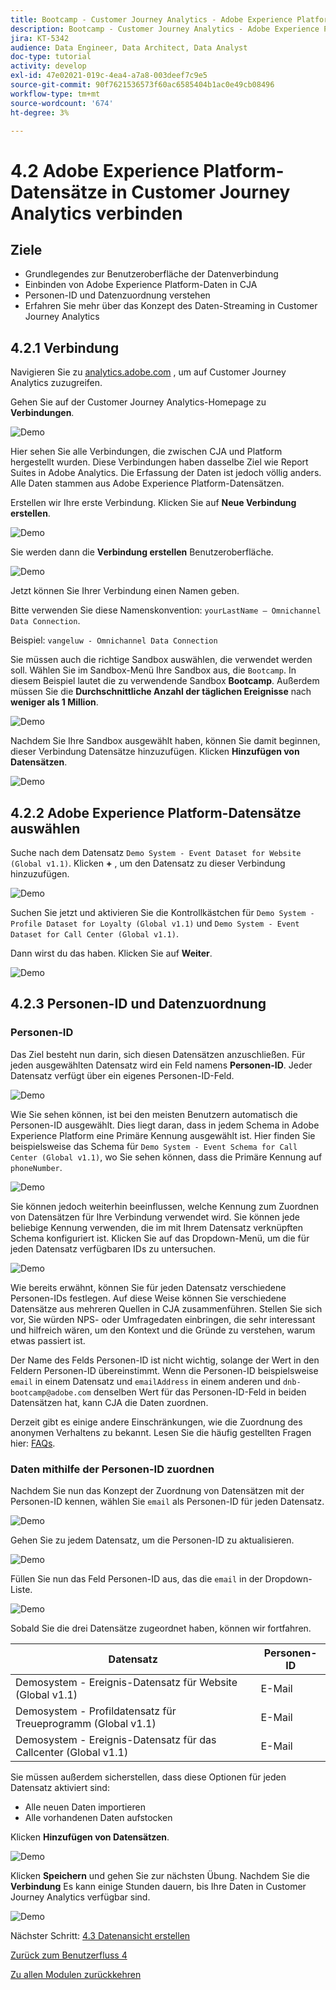 ```yaml
---
title: Bootcamp - Customer Journey Analytics - Adobe Experience Platform-Datensätze in Customer Journey Analytics verbinden
description: Bootcamp - Customer Journey Analytics - Adobe Experience Platform-Datensätze in Customer Journey Analytics verbinden
jira: KT-5342
audience: Data Engineer, Data Architect, Data Analyst
doc-type: tutorial
activity: develop
exl-id: 47e02021-019c-4ea4-a7a8-003deef7c9e5
source-git-commit: 90f7621536573f60ac6585404b1ac0e49cb08496
workflow-type: tm+mt
source-wordcount: '674'
ht-degree: 3%

---
```


# 4.2 Adobe Experience Platform-Datensätze in Customer Journey Analytics verbinden

## Ziele

- Grundlegendes zur Benutzeroberfläche der Datenverbindung
- Einbinden von Adobe Experience Platform-Daten in CJA
- Personen-ID und Datenzuordnung verstehen
- Erfahren Sie mehr über das Konzept des Daten-Streaming in Customer Journey Analytics

## 4.2.1 Verbindung

Navigieren Sie zu [analytics.adobe.com](https://analytics.adobe.com) , um auf Customer Journey Analytics zuzugreifen.

Gehen Sie auf der Customer Journey Analytics-Homepage zu **Verbindungen**.

![Demo](./images/cja2.png)

Hier sehen Sie alle Verbindungen, die zwischen CJA und Platform hergestellt wurden. Diese Verbindungen haben dasselbe Ziel wie Report Suites in Adobe Analytics. Die Erfassung der Daten ist jedoch völlig anders. Alle Daten stammen aus Adobe Experience Platform-Datensätzen.

Erstellen wir Ihre erste Verbindung. Klicken Sie auf **Neue Verbindung erstellen**.

![Demo](./images/cja4.png)

Sie werden dann die **Verbindung erstellen** Benutzeroberfläche.

![Demo](./images/cja5.png)

Jetzt können Sie Ihrer Verbindung einen Namen geben.

Bitte verwenden Sie diese Namenskonvention: `yourLastName – Omnichannel Data Connection`.

Beispiel: `vangeluw - Omnichannel Data Connection`

Sie müssen auch die richtige Sandbox auswählen, die verwendet werden soll. Wählen Sie im Sandbox-Menü Ihre Sandbox aus, die `Bootcamp`. In diesem Beispiel lautet die zu verwendende Sandbox **Bootcamp**. Außerdem müssen Sie die **Durchschnittliche Anzahl der täglichen Ereignisse** nach **weniger als 1 Million**.

![Demo](./images/cjasb.png)

Nachdem Sie Ihre Sandbox ausgewählt haben, können Sie damit beginnen, dieser Verbindung Datensätze hinzuzufügen. Klicken **Hinzufügen von Datensätzen**.

![Demo](./images/cjasb1.png)

## 4.2.2 Adobe Experience Platform-Datensätze auswählen

Suche nach dem Datensatz `Demo System - Event Dataset for Website (Global v1.1)`. Klicken **+** , um den Datensatz zu dieser Verbindung hinzuzufügen.

![Demo](./images/cja7.png)

Suchen Sie jetzt und aktivieren Sie die Kontrollkästchen für `Demo System - Profile Dataset for Loyalty (Global v1.1)` und `Demo System - Event Dataset for Call Center (Global v1.1)`.

Dann wirst du das haben. Klicken Sie auf **Weiter**.

![Demo](./images/cja9.png)

## 4.2.3 Personen-ID und Datenzuordnung

### Personen-ID

Das Ziel besteht nun darin, sich diesen Datensätzen anzuschließen. Für jeden ausgewählten Datensatz wird ein Feld namens **Personen-ID**. Jeder Datensatz verfügt über ein eigenes Personen-ID-Feld.

![Demo](./images/cja11.png)

Wie Sie sehen können, ist bei den meisten Benutzern automatisch die Personen-ID ausgewählt. Dies liegt daran, dass in jedem Schema in Adobe Experience Platform eine Primäre Kennung ausgewählt ist. Hier finden Sie beispielsweise das Schema für `Demo System - Event Schema for Call Center (Global v1.1)`, wo Sie sehen können, dass die Primäre Kennung auf `phoneNumber`.

![Demo](./images/cja13.png)

Sie können jedoch weiterhin beeinflussen, welche Kennung zum Zuordnen von Datensätzen für Ihre Verbindung verwendet wird. Sie können jede beliebige Kennung verwenden, die im mit Ihrem Datensatz verknüpften Schema konfiguriert ist. Klicken Sie auf das Dropdown-Menü, um die für jeden Datensatz verfügbaren IDs zu untersuchen.

![Demo](./images/cja14.png)

Wie bereits erwähnt, können Sie für jeden Datensatz verschiedene Personen-IDs festlegen. Auf diese Weise können Sie verschiedene Datensätze aus mehreren Quellen in CJA zusammenführen. Stellen Sie sich vor, Sie würden NPS- oder Umfragedaten einbringen, die sehr interessant und hilfreich wären, um den Kontext und die Gründe zu verstehen, warum etwas passiert ist.

Der Name des Felds Personen-ID ist nicht wichtig, solange der Wert in den Feldern Personen-ID übereinstimmt. Wenn die Personen-ID beispielsweise `email` in einem Datensatz und `emailAddress` in einem anderen und `dnb-bootcamp@adobe.com` denselben Wert für das Personen-ID-Feld in beiden Datensätzen hat, kann CJA die Daten zuordnen.

Derzeit gibt es einige andere Einschränkungen, wie die Zuordnung des anonymen Verhaltens zu bekannt. Lesen Sie die häufig gestellten Fragen hier: [FAQs](https://experienceleague.adobe.com/docs/analytics-platform/using/cja-overview/cja-faq.html?lang=de).

### Daten mithilfe der Personen-ID zuordnen

Nachdem Sie nun das Konzept der Zuordnung von Datensätzen mit der Personen-ID kennen, wählen Sie `email` als Personen-ID für jeden Datensatz.

![Demo](./images/cja15.png)

Gehen Sie zu jedem Datensatz, um die Personen-ID zu aktualisieren.

![Demo](./images/cja12a.png)

Füllen Sie nun das Feld Personen-ID aus, das die `email` in der Dropdown-Liste.

![Demo](./images/cja17.png)

Sobald Sie die drei Datensätze zugeordnet haben, können wir fortfahren.

| Datensatz | Personen-ID |
| ----------------- |-------------| 
| Demosystem - Ereignis-Datensatz für Website (Global v1.1) | E-Mail |
| Demosystem - Profildatensatz für Treueprogramm (Global v1.1) | E-Mail |
| Demosystem - Ereignis-Datensatz für das Callcenter (Global v1.1) | E-Mail |

Sie müssen außerdem sicherstellen, dass diese Optionen für jeden Datensatz aktiviert sind:

- Alle neuen Daten importieren
- Alle vorhandenen Daten aufstocken

Klicken **Hinzufügen von Datensätzen**.

![Demo](./images/cja16.png)

Klicken **Speichern** und gehen Sie zur nächsten Übung.
Nachdem Sie die **Verbindung** Es kann einige Stunden dauern, bis Ihre Daten in Customer Journey Analytics verfügbar sind.

![Demo](./images/cja20.png)

Nächster Schritt: [4.3 Datenansicht erstellen](./ex3.md)

[Zurück zum Benutzerfluss 4](./uc4.md)

[Zu allen Modulen zurückkehren](./../../overview.md)
